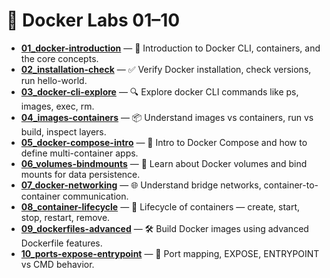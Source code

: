 # 📘 Docker Labs 01–10

- **[01_docker-introduction](./Basic_Hands-on_Labs/01_docker-introduction/README.md)** — 🧱 Introduction to Docker CLI, containers, and the core concepts.
- **[02_installation-check](./02_installation-check/README.md)** — ✅ Verify Docker installation, check versions, run hello-world.
- **[03_docker-cli-explore](./03_docker-cli-explore/README.md)** — 🔍 Explore docker CLI commands like ps, images, exec, rm.
- **[04_images-containers](./04_images-containers/README.md)** — 📦 Understand images vs containers, run vs build, inspect layers.
- **[05_docker-compose-intro](./05_docker-compose-intro/README.md)** — 🔧 Intro to Docker Compose and how to define multi-container apps.
- **[06_volumes-bindmounts](./06_volumes-bindmounts/README.md)** — 💾 Learn about Docker volumes and bind mounts for data persistence.
- **[07_docker-networking](./07_docker-networking/README.md)** — 🌐 Understand bridge networks, container-to-container communication.
- **[08_container-lifecycle](./08_container-lifecycle/README.md)** — 🔄 Lifecycle of containers — create, start, stop, restart, remove.
- **[09_dockerfiles-advanced](./09_dockerfiles-advanced/README.md)** — 🛠️ Build Docker images using advanced Dockerfile features.
- **[10_ports-expose-entrypoint](./10_ports-expose-entrypoint/README.md)** — 🚪 Port mapping, EXPOSE, ENTRYPOINT vs CMD behavior.
